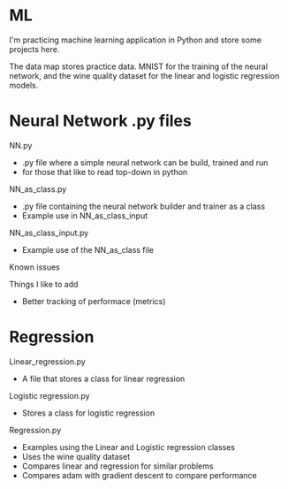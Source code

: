# ML

I'm practicing machine learning application in Python and store some projects here.

The data map stores practice data. MNIST for the training of the neural network, and the wine quality dataset for the linear and logistic regression models. 

# Neural Network .py files

NN.py
- .py file where a simple neural network can be build, trained and run
- for those that like to read top-down in python

NN_as_class.py
- .py file containing the neural network builder and trainer as a class
- Example use in NN_as_class_input

NN_as_class_input.py
- Example use of the NN_as_class file

Known issues

Things I like to add
- Better tracking of performace (metrics)

# Regression

Linear_regression.py
- A file that stores a class for linear regression

Logistic regression.py
- Stores a class for logistic regression

Regression.py
- Examples using the Linear and Logistic regression classes
- Uses the wine quality dataset
- Compares linear and regression for similar problems
- Compares adam with gradient descent to compare performance
